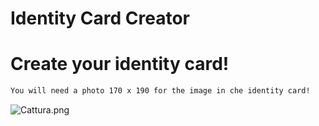 # Identity Card Creator

# Create your identity card!

```bash
You will need a photo 170 x 190 for the image in che identity card!
```

![Cattura.png](https://postimg.cc/dZLC4kq2)
